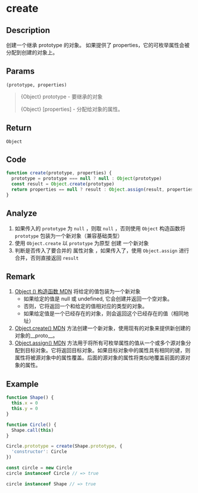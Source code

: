 # create 

## Description 
创建一个继承 prototype 的对象。 如果提供了 properties，它的可枚举属性会被分配到创建的对象上。
## Params
`(prototype, properties)`
> {Object} prototype - 要继承的对象
>
> {Object} [properties] - 分配给对象的属性。
>

## Return
`Object`

## Code
```js
function create(prototype, properties) {
  prototype = prototype === null ? null : Object(prototype)
  const result = Object.create(prototype)
  return properties == null ? result : Object.assign(result, properties)
}
```
## Analyze
1. 如果传入的 `prototype` 为 `null` ，则取 `null` ，否则使用 `Object` 构造函数将 `prototype` 包装为一个新对象（兼容基础类型）
2. 使用 `Object.create` 以 `prototype` 为原型 创建 一个新对象
3. 判断是否传入了要合并的 属性对象 ，如果传入了，使用 `Object.assign` 进行合并，否则直接返回 `result`
## Remark
1. [Object () 构造函数 MDN](https://developer.mozilla.org/zh-CN/docs/Web/JavaScript/Reference/Global_Objects/Object/Object) 将给定的值包装为一个新对象
    - 如果给定的值是 null 或 undefined, 它会创建并返回一个空对象。
    - 否则，它将返回一个和给定的值相对应的类型的对象。
    - 如果给定值是一个已经存在的对象，则会返回这个已经存在的值（相同地址）
2. [Object.create() MDN](https://developer.mozilla.org/zh-CN/docs/Web/JavaScript/Reference/Global_Objects/Object/create) 方法创建一个新对象，使用现有的对象来提供新创建的对象的__proto__。
3. [Object.assign() MDN](https://developer.mozilla.org/zh-CN/docs/Web/JavaScript/Reference/Global_Objects/Object/assign) 方法用于将所有可枚举属性的值从一个或多个源对象分配到目标对象。它将返回目标对象。如果目标对象中的属性具有相同的键，则属性将被源对象中的属性覆盖。后面的源对象的属性将类似地覆盖前面的源对象的属性。
## Example 
```js
function Shape() {
  this.x = 0
  this.y = 0
}

function Circle() {
  Shape.call(this)
}

Circle.prototype = create(Shape.prototype, {
  'constructor': Circle
})

const circle = new Circle
circle instanceof Circle // => true

circle instanceof Shape // => true

```
